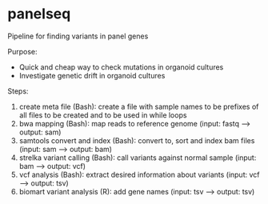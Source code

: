 # panelseq
Pipeline for finding variants in panel genes

Purpose:
- Quick and cheap way to check mutations in organoid cultures
- Investigate genetic drift in organoid cultures

Steps: 
1. create meta file (Bash): create a file with sample names to be prefixes of all files to be created and to be used in while loops
2. bwa mapping (Bash): map reads to reference genome (input: fastq --> output: sam)
3. samtools convert and index (Bash): convert to, sort and index bam files (input: sam --> output: bam)
4. strelka variant calling (Bash): call variants against normal sample (input: bam --> output: vcf)
5. vcf analysis (Bash): extract desired information about variants (input: vcf --> output: tsv)
6. biomart variant analysis (R): add gene names (input: tsv --> output: tsv)
